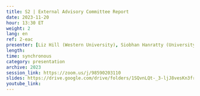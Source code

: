 ```yaml
---
title: S2 | External Advisory Committee Report
date: 2023-11-20
hour: 13:30 ET
weight: 2
lang: en
ref: 2-eac
presenter: [Liz Hill (Western University), Siobhan Hanratty (University of New Brunswick)]
length:
time: synchronous
category: presentation
archive: 2023
session_link: https://zoom.us/j/98590203110
slides: https://drive.google.com/drive/folders/1SQvnLQt-_3-ljJ8vesKn3frz3NFtq0b3?usp=share_link
youtube_link:
---
```

